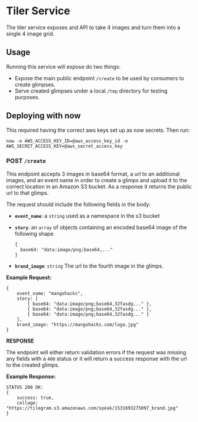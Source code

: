 # Tiler Service

The tiler service exposes and API to take 4 images and turn them into a single 4 image grid. 

## Usage

Running this service will expose do two things: 

- Expose the main public endpoint `/create` to be used by consumers to create glimpses.
- Serve created glimpses under a local `/tmp` directory for testing purposes.

## Deploying with now 

This required having the correct aws keys set up as now secrets. 
Then run: 

```
now -e AWS_ACCESS_KEY_ID=@aws_access_key_id -e AWS_SECRET_ACCESS_KEY=@aws_secret_access_key
```

### POST `/create`

This endpoint accepts 3 images in base64 format, a url to an additional images, and an event name in order to create a glimps and upload it to the correct location in an Amazon S3 bucket. As a response it returns the public url to that glimps. 

The request should include the following fields in the body:

- **`event_name`**: a `string` used as a namespace in the s3 bucket
- **`story`**: an `array` of objects containing an encoded base64 image of the following shape

      {
      	base64: "data:image/png;base64,..."
      }

- **`brand_image`**:  `string` The url to the fourth image in the glimps.

**Example Request:**

    {
    	event_name: "mangohacks",
    	story: [
    		{ base64: "data:image/png;base64,32fasdg..." },
    		{ base64: "data:image/png;base64,32fasdg..." },
    		{ base64: "data:image/png;base64,32fasdg..." }
    	],
    	brand_image: "https://mangohacks.com/logo.jpg"
    }

**RESPONSE**

The endpoint will either return validation errors if the request was missing any fields with a `400` status or it will return a success response with the url to the created glimps.

**Example Response:**

    STATUS 200 OK:
    {
    	success: true,
    	collage: "https://tilegram.s3.amazonaws.com/speak/1531693275097_brand.jpg"
    }
